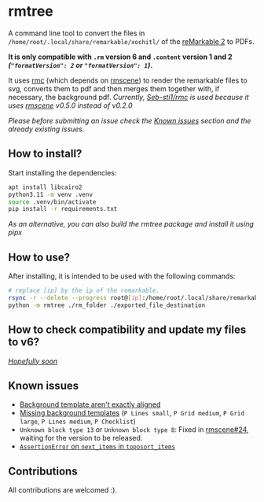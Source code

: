 rmtree
===

A command line tool to convert the files in `/home/root/.local/share/remarkable/xochitl/` of
the [reMarkable 2](https://remarkable.com/) to PDFs.

**It is only compatible with `.rm` version 6
and `.content` version 1 and 2 _(`"formatVersion": 2` or `"formatVersion": 1`)_.**

It uses [rmc](https://github.com/ricklupton/rmc) (which depends on [rmscene](https://github.com/ricklupton/rmscene)) to
render the remarkable files to svg, converts them to pdf and then merges them together with, if necessary,
the background pdf. _Currently, [Seb-sti1/rmc](https://github.com/Seb-sti1/rmc/tree/dev) is used because it
uses [rmscene](https://github.com/ricklupton/rmscene) v0.5.0 instead of v0.2.0_

_Please before submitting an issue check the [Known issues](#known-issues) section and the already existing issues._

## How to install?

Start installing the dependencies:

```sh
apt install libcairo2
python3.11 -m venv .venv
source .venv/bin/activate
pip install -r requirements.txt
```

_As an alternative, you can also build the rmtree package and install it using pipx_

## How to use?

After installing, it is intended to be used with the following commands:

```sh
# replace [ip] by the ip of the remarkable. 
rsync -r --delete --progress root@[ip]:/home/root/.local/share/remarkable/xochitl/ rm_folder/
python -m rmtree ./rm_folder ./exported_file_destination
```

## How to check compatibility and update my files to v6?

[_Hopefully soon_](https://github.com/Seb-sti1/rmtree/issues/3)

## Known issues

- [Background template aren't exactly aligned](https://github.com/Seb-sti1/rmc/issues/4)
- [Missing background templates](https://github.com/Seb-sti1/rmtree/issues/4)
  (`P Lines small`,  `P Grid medium`, `P Grid large`, `P Lines medium`, `P Checklist`)
- `Unknown block type 13` or `Unknown block type 8`: Fixed
  in [rmscene#24](https://github.com/ricklupton/rmscene/pull/24), waiting for the version to be released.
- [`AssertionError` on `next_items` in `toposort_items`](https://github.com/ricklupton/rmscene/issues/32)

## Contributions

All contributions are welcomed :).

